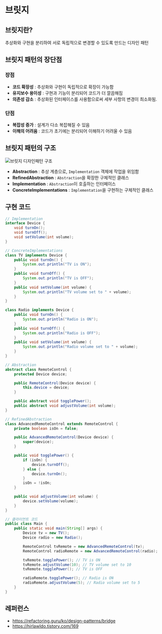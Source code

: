# 브릿지

## 브릿지란?
추상화와 구현을 분리하여 서로 독립적으로 변경할 수 있도록 만드는 디자인 패턴

## 브릿지 패턴의 장단점
### 장점
- **코드 확장성** : 추상화와 구현이 독립적으로 확장이 가능함
- **유지보수 용이성** : 구현과 기능이 분리되어 코드가 더 깔끔해짐
- **의존성 감소** : 추상화된 인터페이스를 사용함으로써 세부 사항의 변경이 최소화됨.

### 단점
- **복잡성 증가** : 설계가 다소 복잡해질 수 있음
- **이해의 어려움** : 코드가 초기에는 분리되어 이해하기 어려울 수 있음

## 브릿지 패턴의 구조
![브릿지 디자인패턴 구조](https://github.com/user-attachments/assets/474874da-76b7-4ff3-b257-35f48836c714)

- **Abstraction** : 추상 계층으로, `Implementation` 객체에 작업을 위임함
- **RefinedAbstraction** : `Abstraction`을 확장한 구체적인 클래스
- **Implementation** : `Abstraction`이 호출하는 인터페이스
- **ConcreteImplementations** : `Implementation`을 구현하는 구체적인 클래스

## 구현 코드
```java
// Implementation
interface Device {
    void turnOn();
    void turnOff();
    void setVolume(int volume);
}

// ConcreteImplementations
class TV implements Device {
    public void turnOn() {
        System.out.println("TV is ON");
    }
    public void turnOff() {
        System.out.println("TV is OFF");
    }
    public void setVolume(int volume) {
        System.out.println("TV volume set to " + volume);
    }
}

class Radio implements Device {
    public void turnOn() {
        System.out.println("Radio is ON");
    }
    public void turnOff() {
        System.out.println("Radio is OFF");
    }
    public void setVolume(int volume) {
        System.out.println("Radio volume set to " + volume);
    }
}

// Abstraction
abstract class RemoteControl {
    protected Device device;

    public RemoteControl(Device device) {
        this.device = device;
    }

    public abstract void togglePower();
    public abstract void adjustVolume(int volume);
}

// RefinedAbstraction
class AdvancedRemoteControl extends RemoteControl {
    private boolean isOn = false;

    public AdvancedRemoteControl(Device device) {
        super(device);
    }

    public void togglePower() {
        if (isOn) {
            device.turnOff();
        } else {
            device.turnOn();
        }
        isOn = !isOn;
    }

    public void adjustVolume(int volume) {
        device.setVolume(volume);
    }
}

// 클라이언트 코드
public class Main {
    public static void main(String[] args) {
        Device tv = new TV();
        Device radio = new Radio();

        RemoteControl tvRemote = new AdvancedRemoteControl(tv);
        RemoteControl radioRemote = new AdvancedRemoteControl(radio);

        tvRemote.togglePower(); // TV is ON
        tvRemote.adjustVolume(10); // TV volume set to 10
        tvRemote.togglePower(); // TV is OFF

        radioRemote.togglePower(); // Radio is ON
        radioRemote.adjustVolume(5); // Radio volume set to 5
    }
}

```

## 레퍼런스
- https://refactoring.guru/ko/design-patterns/bridge
- https://hirlawldo.tistory.com/169
